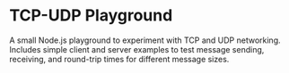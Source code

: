 # TCP-UDP Playground

A small Node.js playground to experiment with TCP and UDP networking.  
Includes simple client and server examples to test message sending, receiving, and round-trip times for different message sizes.  


